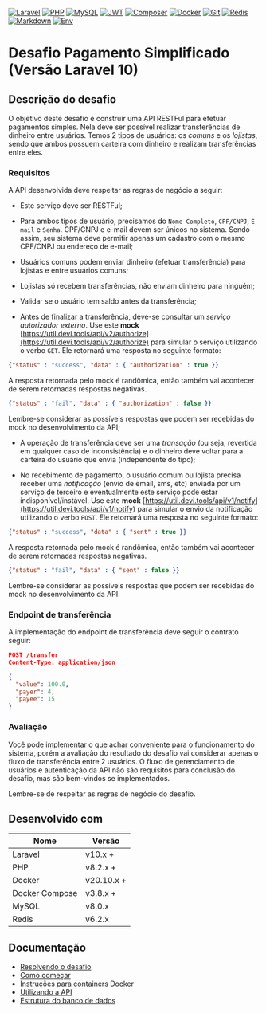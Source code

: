 [![Laravel][laravel-shield]][ref-laravel]
[![PHP][php-shield]][ref-php]
[![MySQL][mysql-shield]][ref-mysql]
[![JWT][jwt-shield]][ref-jwt]
[![Composer][composer-shield]][ref-composer]
[![Docker][docker-shield]][ref-docker]
[![Git][git-shield]][ref-git]
[![Redis][redis-shield]][ref-redis]
[![Markdown][markdown-shield]][ref-markdown]
[![Env][env-shield]][ref-env]

# Desafio Pagamento Simplificado (Versão Laravel 10)

## Descrição do desafio

O objetivo deste desafio é construir uma API RESTFul para efetuar pagamentos simples. Nela deve ser possível realizar transferências de dinheiro entre usuários. Temos 2 tipos de usuários: os *comuns* e os *lojistas*, sendo que ambos possuem carteira com dinheiro e realizam transferências entre eles.

### Requisitos

A API desenvolvida deve respeitar as regras de negócio a seguir:

- Este serviço deve ser RESTFul;

- Para ambos tipos de usuário, precisamos do `Nome Completo`, `CPF/CNPJ`, `E-mail` e `Senha`. CPF/CNPJ e e-mail devem ser únicos no sistema. Sendo assim, seu sistema deve permitir apenas um cadastro com o mesmo CPF/CNPJ ou endereço de e-mail;

- Usuários comuns podem enviar dinheiro (efetuar transferência) para lojistas e entre usuários comuns;

- Lojistas só recebem transferências, não enviam dinheiro para ninguém;

- Validar se o usuário tem saldo antes da transferência;

- Antes de finalizar a transferência, deve-se consultar um *serviço autorizador externo*. Use este **mock** [https://util.devi.tools/api/v2/authorize](https://util.devi.tools/api/v2/authorize) para simular o serviço utilizando o verbo `GET`. Ele retornará uma resposta no seguinte formato:

```json
{"status" : "success", "data" : { "authorization" : true }}
```

A resposta retornada pelo mock é randômica, então também vai acontecer de serem retornadas respostas negativas.

```json
{"status" : "fail", "data" : { "authorization" : false }}
```

Lembre-se considerar as possíveis respostas que podem ser recebidas do mock no desenvolvimento da API;

- A operação de transferência deve ser uma *transação* (ou seja, revertida em qualquer caso de inconsistência) e o dinheiro deve voltar para a carteira do usuário que envia (independente do tipo);

- No recebimento de pagamento, o usuário comum ou lojista precisa receber uma *notificação* (envio de email, sms, etc) enviada por um serviço de terceiro e eventualmente este serviço pode estar indisponível/instável. Use este **mock** [https://util.devi.tools/api/v1/notify](https://util.devi.tools/api/v1/notify) para simular o envio da notificação utilizando o verbo `POST`. Ele retornará uma resposta no seguinte formato:

```json
{"status" : "success", "data" : { "sent" : true }}
```

A resposta retornada pelo mock é randômica, então também vai acontecer de serem retornadas respostas negativas.

```json
{"status" : "fail", "data" : { "sent" : false }}
```

Lembre-se considerar as possíveis respostas que podem ser recebidas do mock no desenvolvimento da API.

### Endpoint de transferência

A implementação do endpoint de transferência deve seguir o contrato seguir:

```json
POST /transfer
Content-Type: application/json

{
  "value": 100.0,
  "payer": 4,
  "payee": 15
}
```

### Avaliação

Você pode implementar o que achar conveniente para o funcionamento do sistema, porém a avaliação do resultado do desafio vai considerar apenas o fluxo de transferência entre 2 usuários. O fluxo de gerenciamento de usuários e autenticação da API não são requisitos para conclusão do desafio, mas são bem-vindos se implementados.

Lembre-se de respeitar as regras de negócio do desafio.

## Desenvolvido com

| Nome       | Versão  |
| ---------- | -------- |
| Laravel | v10.x + |
| PHP | v8.2.x + |
| Docker | v20.10.x + |
| Docker Compose | v3.8.x + |
| MySQL | v8.0.x |
| Redis | v6.2.x |

## Documentação

* [Resolvendo o desafio](./docs/answering_challenge.md)
* [Como começar](./docs/getting_started.md)
* [Instruções para containers Docker](./docs/docker_containers_instructions.md)
* [Utilizando a API](./docs/using_api.md)
* [Estrutura do banco de dados](./docs/database_structure.md)

<!-- Badge Shields -->
[laravel-shield]: https://img.shields.io/badge/Laravel-FF2D20?style=for-the-badge&logo=laravel&logoColor=white
[php-shield]: https://img.shields.io/badge/PHP-777BB4?style=for-the-badge&logo=php&logoColor=white
[mysql-shield]: https://img.shields.io/badge/mysql-%2300f.svg?style=for-the-badge&logo=mysql&logoColor=white
[jwt-shield]: https://img.shields.io/badge/JWT-black?style=for-the-badge&logo=JSON%20web%20tokens
[composer-shield]: https://img.shields.io/badge/Composer-885630?style=for-the-badge&logo=composer&logoColor=white
[docker-shield]: https://img.shields.io/badge/docker-%230db7ed.svg?style=for-the-badge&logo=docker&logoColor=white
[git-shield]: https://img.shields.io/badge/git-%23F05033.svg?style=for-the-badge&logo=git&logoColor=white
[redis-shield]: https://img.shields.io/badge/Redis-DC382D?style=for-the-badge&logo=redis&logoColor=white
[markdown-shield]: https://img.shields.io/badge/Markdown-000?style=for-the-badge&logo=markdown
[env-shield]: https://img.shields.io/badge/.ENV-ECD53F?logo=dotenv&logoColor=000&style=for-the-badge

<!-- References -->
[ref-laravel]: https://laravel.com/docs/10.x/readme
[ref-php]: https://www.php.net
[ref-mysql]: https://www.mysql.com
[ref-jwt]: https://jwt.io
[ref-composer]: https://getcomposer.org
[ref-docker]: https://www.docker.com
[ref-git]: https://git-scm.com
[ref-redis]: https://redis.io/docs/latest/develop/data-types/
[ref-markdown]: https://www.markdownguide.org/getting-started/
[ref-env]: https://medium.com/@sujathamudadla1213/what-is-the-use-of-env-8d6b3eb94843